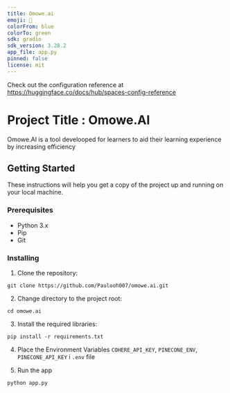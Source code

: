 ```yaml
---
title: Omowe.ai
emoji: 🏢
colorFrom: blue
colorTo: green
sdk: gradio
sdk_version: 3.28.2
app_file: app.py
pinned: false
license: mit
---
```


Check out the configuration reference at https://huggingface.co/docs/hub/spaces-config-reference

# Project Title : Omowe.AI

Omowe.AI is a tool develooped for learners to aid their learning experience by increasing efficiency 

## Getting Started

These instructions will help you get a copy of the project up and running on your local machine.

### Prerequisites

- Python 3.x
- Pip
- Git

### Installing


1. Clone the repository:

`git clone https://github.com/Paulooh007/omowe.ai.git`


2. Change directory to the project root:

`cd omowe.ai`


3. Install the required libraries:

`pip install -r requirements.txt`

4. Place the Environment Variables `COHERE_API_KEY`, `PINECONE_ENV`, `PINECONE_API_KEY` i `.env` file


5. Run the app

`python app.py`


